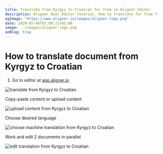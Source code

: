```yaml
---
title: Translate from Kyrgyz to Croatian for free in Aligner Editor
description: Aligner Dual Editor Tutorial. How to translate for free from Kyrgyz to Croatian. Aligner is multilingual document management platform. 
ogImage: "https://www.aligner.io/images/aligner-logo.png"
date: 2020-05-06T07:09:21+03:00
image: ../images/aligner-logo.png
onBlog: true
---
```


# How to translate document from Kyrgyz to Croatian

1. Go to editor at [app.aligner.io](https://app.aligner.io "Aligner App web page")

![translate from Kyrgyz to Croatian](../aligner-blank-editor.png "translate from Kyrgyz to Croatian")

Copy-paste content or upload content

![upload content from Kyrgyz to Croatian](../aligner-uploaded-document.png "upload content from Kyrgyz to Croatian")

Choose desired language

![choose machine translation from Kyrgyz to Croatian](../aligner-language-dropdown.png "choose machine translation from Kyrgyz to Croatian")

Work and edit 2 documents in parallel

![edit translation from Kyrgyz to Croatian](../aligner-double-sitded-editor.png "edit translation from Kyrgyz to Croatian")

